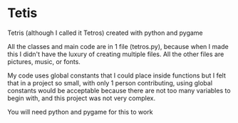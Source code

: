# Tetis
Tetris (although I called it Tetros) created with python and pygame

All the classes and main code are in 1 file (tetros.py), because when I made this I didn't 
have the luxury of creating multiple files. All the other files are pictures, music, or fonts.

My code uses global constants that I could place inside functions but I felt that in a project
so small, with only 1 person contributing, using global constants would be acceptable because
there are not too many variables to begin with, and this project was not very complex.

You will need python and pygame for this to work
